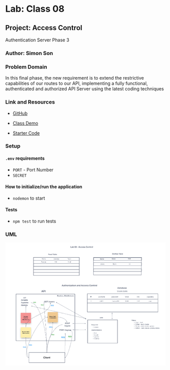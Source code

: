 # Lab: Class 08

## Project: Access Control

Authentication Server Phase 3

### Author: Simon Son

### Problem Domain

In this final phase, the new requirement is to extend the restrictive capabilities of our routes to our API, implementing a fully functional, authenticated and authorized API Server using the latest coding techniques

### Link and Resources

- [GitHub](https://github.com/sson68x/api-auth/pull/1)

- [Class Demo](https://github.com/codefellows/seattle-javascript-401d47/tree/main/class-08)
- [Starter Code](https://github.com/codefellows/seattle-javascript-401d47/tree/main/class-08/lab/starter-code)

### Setup

#### `.env` requirements

- `PORT` - Port Number
- `SECRET`

#### How to initialize/run the application

- `nodemon` to start

#### Tests

- `npm test` to run tests

### UML

![Lab 08 UML](/assets/img/lab8%20uml.png)
